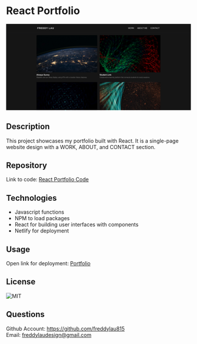 # React Portfolio

![Portfolio](./extra/react_port_screenshot.png)

## Description

This project showcases my portfolio built with React. It is a single-page website design with a WORK, ABOUT, and CONTACT section.

## Repository

Link to code: [React Portfolio Code](https://github.com/freddylau815/react_portfolio)

## Technologies

- Javascript functions
- NPM to load packages
- React for building user interfaces with components
- Netlify for deployment

## Usage

Open link for deployment: [Portfolio](https://main--freddylauportfolio.netlify.app/)

## License

![MIT](https://img.shields.io/badge/license-MIT-brightgreen.svg)

## Questions

Github Account: https://github.com/freddylau815<br>
Email: freddylaudesign@gmail.com
